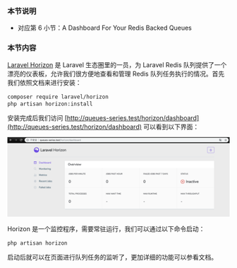 ### 本节说明

* 对应第 6 小节：A Dashboard For Your Redis Backed Queues

### 本节内容

 [Laravel Horizon](https://laravel.com/docs/5.8/horizon) 是 Laravel 生态圈里的一员，为 Laravel Redis 队列提供了一个漂亮的仪表板，允许我们很方便地查看和管理 Redis 队列任务执行的情况。首先我们依照文档来进行安装：

 ```
composer require laravel/horizon
php artisan horizon:install
 ```

 安装完成后我们访问 [http://queues-series.test/horizon/dashboard](http://queues-series.test/horizon/dashboard) 可以看到以下界面：

 ![file](../images/queue-it-up/6-1.png)

 Horizon 是一个监控程序，需要常驻运行，我们可以通过以下命令启动：

```
php artisan horizon
```

启动后就可以在页面进行队列任务的监听了，更加详细的功能可以参看文档。